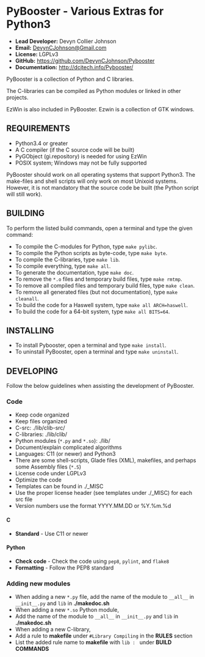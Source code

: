 PyBooster - Various Extras for Python3
======================================

 * **Lead Developer:** Devyn Collier Johnson
 * **Email:** DevynCJohnson@Gmail.com
 * **License:** LGPLv3
 * **GitHub:** https://github.com/DevynCJohnson/Pybooster
 * **Documentation:** http://dcjtech.info/Pybooster/

PyBooster is a collection of Python and C libraries.

The C-libraries can be compiled as Python modules or linked in other projects.

EzWin is also included in PyBooster. Ezwin is a collection of GTK windows.


REQUIREMENTS
------------

 * Python3.4 or greater
 * A C compiler (if the C source code will be built)
 * PyGObject (gi.repository) is needed for using EzWin
 * POSIX system; Windows may not be fully supported

PyBooster should work on all operating systems that support Python3. The make-files and shell scripts will only work on most Unixoid systems. However, it is not mandatory that the source code be built (the Python script will still work).


BUILDING
--------

To perform the listed build commands, open a terminal and type the given command:

 * To compile the C-modules for Python, type `make pylibc`.
 * To compile the Python scripts as byte-code, type `make byte`.
 * To compile the C-libraries, type `make lib`.
 * To compile everything, type `make all`.
 * To generate the documentation, type `make doc`.
 * To remove the `*.o` files and temporary build files, type `make rmtmp`.
 * To remove all compiled files and temporary build files, type `make clean`.
 * To remove all generated files (but not documentation), type `make cleanall`.
 * To build the code for a Haswell system, type `make all ARCH=haswell`.
 * To build the code for a 64-bit system, type `make all BITS=64`.


INSTALLING
----------

 * To install Pybooster, open a terminal and type `make install`.
 * To uninstall PyBooster, open a terminal and type `make uninstall`.


DEVELOPING
----------

Follow the below guidelines when assisting the development of PyBooster.

### Code ###

 * Keep code organized
 * Keep files organized
  * C-src: ./lib/clib-src/
  * C-libraries: ./lib/clib/
  * Python modules (`*.py` and `*.so`): ./lib/
 * Document/explain complicated algorithms
 * Languages: C11 (or newer) and Python3
  * There are some shell-scripts, Glade files (XML), makefiles, and perhaps some Assembly files (`*.S`)
 * License code under LGPLv3
 * Optimize the code
 * Templates can be found in ./_MISC
 * Use the proper license header (see templates under ./_MISC) for each src file
 * Version numbers use the format YYYY.MM.DD or %Y.%m.%d

#### C ####

 * **Standard** - Use C11 or newer

#### Python ####

 * **Check code** - Check the code using `pep8`, `pylint`, and `flake8`
 * **Formatting** - Follow the PEP8 standard

### Adding new modules ###

 * When adding a new `*.py` file, add the name of the module to ``__all__`` in ``__init__.py`` and `lib` in **./makedoc.sh**
 * When adding a new `*.so` Python module,
  * Add the name of the module to ``__all__`` in ``__init__.py`` and `lib` in **./makedoc.sh**
 * When adding a new C-library,
  * Add a rule to **makefile** under `#Library Compiling` in the **RULES** section
  * List the added rule name to **makefile** with ``lib : `` under **BUILD COMMANDS**
